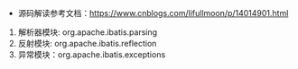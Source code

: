 * 源码解读参考文档：https://www.cnblogs.com/lifullmoon/p/14014901.html
1. 解析器模块: org.apache.ibatis.parsing
2. 反射模块: org.apache.ibatis.reflection
3. 异常模块：org.apache.ibatis.exceptions